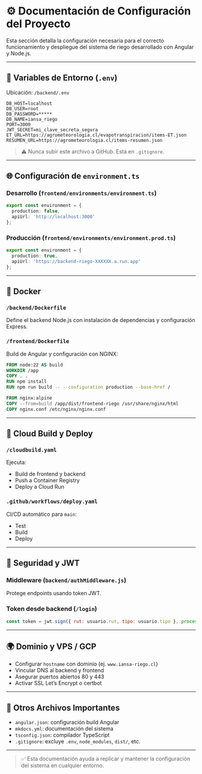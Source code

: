# ⚙️ Documentación de Configuración del Proyecto

Esta sección detalla la configuración necesaria para el correcto funcionamiento y despliegue del sistema de riego desarrollado con Angular y Node.js.

---

## 🔧 Variables de Entorno (`.env`)

Ubicación: `/backend/.env`

```env
DB_HOST=localhost
DB_USER=root
DB_PASSWORD=*****
DB_NAME=iansa_riego
PORT=3000
JWT_SECRET=mi_clave_secreta_segura
ET_URL=https://agrometeorologia.cl/evapotranspiracion/items-ET.json
RESUMEN_URL=https://agrometeorologia.cl/items-resumen.json
```

> ⚠️ Nunca subir este archivo a GitHub. Está en `.gitignore`.

---

## 🌐 Configuración de `environment.ts`

### Desarrollo (`frontend/environments/environment.ts`)
```ts
export const environment = {
  production: false,
  apiUrl: 'http://localhost:3000'
};
```

### Producción (`frontend/environments/environment.prod.ts`)
```ts
export const environment = {
  production: true,
  apiUrl: 'https://backend-riego-XXXXXX.a.run.app'
};
```

---

## 🐳 Docker

### `/backend/Dockerfile`
Define el backend Node.js con instalación de dependencias y configuración Express.

### `/frontend/Dockerfile`
Build de Angular y configuración con NGINX:

```dockerfile
FROM node:22 AS build
WORKDIR /app
COPY . .
RUN npm install
RUN npm run build -- --configuration production --base-href /

FROM nginx:alpine
COPY --from=build /app/dist/frontend-riego /usr/share/nginx/html
COPY nginx.conf /etc/nginx/nginx.conf
```

---

## 🔁 Cloud Build y Deploy

### `/cloudbuild.yaml`
Ejecuta:
- Build de frontend y backend
- Push a Container Registry
- Deploy a Cloud Run

### `.github/workflows/deploy.yaml`
CI/CD automático para `main`:
- Test
- Build
- Deploy

---

## 🔐 Seguridad y JWT

### Middleware (`backend/authMiddleware.js`)
Protege endpoints usando token JWT.

### Token desde backend (`/login`)
```js
const token = jwt.sign({ rut: usuario.rut, tipo: usuario.tipo }, process.env.JWT_SECRET, { expiresIn: "8h" });
```

---

## 🌍 Dominio y VPS / GCP

- Configurar `hostname` con dominio (ej. `www.iansa-riego.cl`)
- Vincular DNS al backend y frontend
- Asegurar puertos abiertos 80 y 443
- Activar SSL Let’s Encrypt o certbot

---

## 📁 Otros Archivos Importantes

- `angular.json`: configuración build Angular
- `mkdocs.yml`: documentación del sistema
- `tsconfig.json`: compilador TypeScript
- `.gitignore`: excluye `.env`, `node_modules`, `dist/`, etc.

---

> ✅ Esta documentación ayuda a replicar y mantener la configuración del sistema en cualquier entorno.